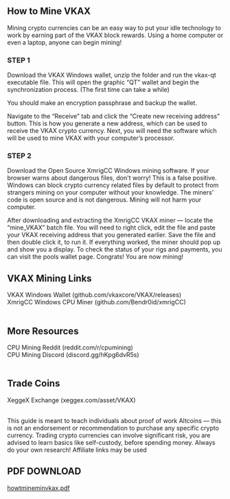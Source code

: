 ## How to Mine VKAX


Mining crypto currencies can be an easy way to put your idle technology to work by
earning part of the VKAX block rewards. Using a home computer or even a laptop, anyone
can begin mining!

### STEP 1
Download the VKAX Windows wallet, unzip the folder and run the vkax-qt executable file.
This will open the graphic “QT” wallet and begin the synchronization process. (The first
time can take a while)

You should make an encryption passphrase and backup the wallet.

Navigate to the “Receive” tab and click the “Create new receiving address” button. This is
how you generate a new address, which can be used to receive the VKAX crypto currency.
Next, you will need the software which will be used to mine VKAX with your computer’s
processor.

### STEP 2
Download the Open Source XmrigCC Windows mining software. If your browser warns
about dangerous files, don't worry! This is a false positive. Windows can block crypto
currency related files by default to protect from strangers mining on your computer
without your knowledge. The miners’ code is open source and is not dangerous. Mining
will not harm your computer.

After downloading and extracting the XmrigCC VKAX miner — locate the “mine_VKAX”
batch file. You will need to right click, edit the file and paste your VKAX receiving address
that you generated earlier. Save the file and then double click it, to run it.
If everything worked, the miner should pop up and show you a display. To check the status
of your rigs and payments, you can visit the pools wallet page. Congrats! You are now
mining!

## VKAX Mining Links
VKAX Windows Wallet (github.com/vkaxcore/VKAX/releases) <br/>
XmrigCC Windows CPU Miner (github.com/Bendr0id/xmrigCC) <br/>
<br/>

## More Resources
CPU Mining Reddit (reddit.com/r/cpumining) <br/>
CPU Mining Discord (discord.gg/hKpg6dvR5s) <br/>
<br/>

## Trade Coins
XeggeX Exchange (xeggex.com/asset/VKAX) <br/>
<br/>
 
This guide is meant to teach individuals about proof of work Altcoins — this is not an endorsement or recommendation to
purchase any specific crypto currency. Trading crypto currencies can involve significant risk, you are advised to learn basics
like self-custody, before spending money. Always do your own research! Affiliate links may be used <br/>


## PDF DOWNLOAD 
[howtmineminvkax.pdf](https://github.com/vkaxcore/VKAX/files/15062366/howtmineminvkax.pdf)
